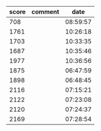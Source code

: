 |score|comment|date|
|------|------|------|
|708||08:59:57|
|1761||10:26:18|
|1703||10:33:35|
|1687||10:35:46|
|1977||10:36:56|
|1875||06:47:59|
|1898||06:48:45|
|2116||07:15:21|
|2122||07:23:08|
|2120||07:24:37|
|2169||07:28:54|
